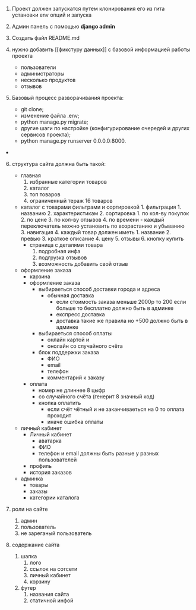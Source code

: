 1. Проект должен запускатся путем клонирования его из гита установки env опций и запуска

2. Админ панель с помощью **django admin**

3. Создать файл README.md 

4. нужно добавить [[фикстуру данных]] c базовой информацией работы проекта
	- пользователи 
	- администраторы
	- несколько продуктов
	- отзывов

5. Базовый процесс разворачивания проекта: 
	- git clone; 
	- изменение файла .env; 
	- python manage.py migrate; 
	- другие шаги по настройке (конфигурирование очередей и других сервисов проекта); 
	- python manage.py runserver 0.0.0.0:8000.
- 

6. структура сайта должна быть такой:
	- главная
		1. избранные категории товаров
		2. каталог
		3. топ товаров
		4. ограниченный тераж 16 товаров
	- каталог с товарами фильтрами и сортировкой
			1. фильтрация
				1. названию
				2. характеристикам
			2. сортировка 
				1. по кол-ву покупок
				2. по цене
				3. по кол-ву отзывов
				4. по времени
				- каждый переключатель можно установить по возрастанию и убыванию
			3. навигация
			4. каждый товар должен иметь
				1. название
				2. превью
				3. краткое описание
				4. цену
				5. отзывы
				6. кнопку купить
		- страница с деталями товара
			1. подробная инфа
			2. подгрузка отзывов
			3. возможность добавить свой отзыв
	- оформление заказа
		- карзина
		- оформление заказа
			- выбираеться способ доставки города и адреса
				- обычная доставка
					- если стоимость заказа меньше 2000р то 200 если больше то бесплатно должно быть в  админке
					- експресс доставка 
					- доставка такие же правила но  +500 должно быть в админке
			- выбираеться способ оплаты
				- онлайн картой и
				- онолайн со случайного счёта
			- блок поддержки заказа
				- ФИО
				- email
				- телефон
				- комментарий к заказу
		- оплата
			- номер не длиннее 8 цыфр
			- со случайного счёта (генерит 8 значный код)
			- кнопка оплатить
				- если счёт чётный и не заканчиваеться на 0 то оплата проходит
				- иначе ошибка оплаты
	- личный кабинет
		- Личный кабинет 
			- аватарка
			- ФИО
			- телефон и email должны быть разные у разных пользователей
		- профиль
		- история заказов
	- админка
		- товары
		- заказы
		- категории каталога

7. роли на сайте
	1. админ
	2. пользователь
	3. не зареганый пользователь

8. содержание сайта
	1. шапка
		1. лого
		2. ссылок на сотсети
		3. личный кабинет 
		4. корзину
	2. футер 
		1. названия сайта 
		2. статичной инфой
		
	